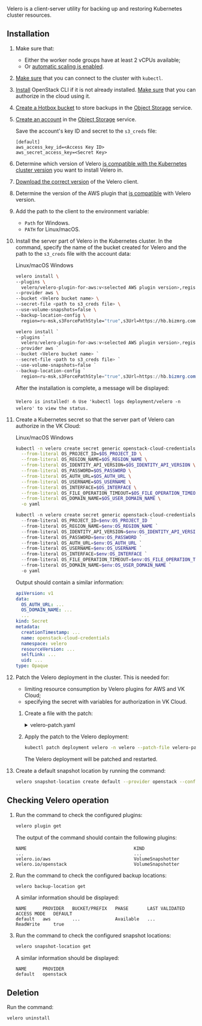 Velero is a client-server utility for backing up and restoring Kubernetes cluster resources.

## Installation

1. Make sure that:

   - Either the worker node groups have at least 2 vCPUs available;
   - Or [automatic scaling is enabled](../../operations/scale#configure_automatic_scaling_for_worker_node_groups_6b2cb0af).

1. [Make sure](../../connect/kubectl#checking_the_connection_to_the_cluster) that you can connect to the cluster with `kubectl`.
1. [Install](/en/tools-for-using-services/cli/openstack-cli/) OpenStack CLI if it is not already installed. [Make sure](/en/tools-for-using-services/cli/openstack-cli/) that you can authorize in the cloud using it.
1. [Create a Hotbox bucket](/en/base/s3/buckets/bucket#bucket_creation) to store backups in the [Object Storage](../../../../storage/s3) service.
1. [Create an account](/en/base/s3/access-management/s3-account#create_an_account) in the [Object Storage](/en/base/s3) service.

    Save the account's key ID and secret to the `s3_creds` file:

   ```text
   [default]
   aws_access_key_id=<Access Key ID>
   aws_secret_access_key=<Secret Key>
   ```

1. Determine which version of Velero [is compatible with the Kubernetes cluster version](https://github.com/vmware-tanzu/velero#velero-compatibility-matrix) you want to install Velero in.
1. [Download the correct version](https://github.com/vmware-tanzu/velero/releases) of the Velero client.
1. Determine the version of the AWS plugin that [is compatible](https://github.com/vmware-tanzu/velero-plugin-for-aws#compatibility) with Velero version.
1. Add the path to the client to the environment variable:

   - `Path` for Windows.
   - `PATH` for Linux/macOS.

1. Install the server part of Velero in the Kubernetes cluster. In the command, specify the name of the bucket created for Velero and the path to the `s3_creds` file with the account data:

   <tabs>
   <tablist>
   <tab>Linux/macOS</tab>
   <tab>Windows</tab>
   </tablist>
   <tabpanel>

   ```bash
   velero install \
   --plugins \
     velero/velero-plugin-for-aws:v<selected AWS plugin version>,registry.infra.mail.ru:5010/velero/velero-plugin-mcs:v1.2.2 \
   --provider aws \
   --bucket <Velero bucket name> \
   --secret-file <path to s3_creds file> \
   --use-volume-snapshots=false \
   --backup-location-config \
     region=ru-msk,s3ForcePathStyle="true",s3Url=https://hb.bizmrg.com:443

   ```

   </tabpanel>
   <tabpanel>

   ```powershell
   velero install `
   --plugins `
     velero/velero-plugin-for-aws:v<selected AWS plugin version>,registry.infra.mail.ru:5010/velero/velero-plugin-mcs:v1.2.2 `
   --provider aws `
   --bucket <Velero bucket name> `
   --secret-file <path to s3_creds file> `
   --use-volume-snapshots=false `
   --backup-location-config `
     region=ru-msk,s3ForcePathStyle="true",s3Url=https://hb.bizmrg.com:443
   ```

   </tabpanel>
   </tabs>

   After the installation is complete, a message will be displayed:

   ```text
   Velero is installed! ⛵ Use 'kubectl logs deployment/velero -n velero' to view the status.
   ```

1. Create a Kubernetes secret so that the server part of Velero can authorize in the VK Cloud:

   <tabs>
   <tablist>
   <tab>Linux/macOS</tab>
   <tab>Windows</tab>
   </tablist>
   <tabpanel>

   ```bash
   kubectl -n velero create secret generic openstack-cloud-credentials \
     --from-literal OS_PROJECT_ID=$OS_PROJECT_ID \
     --from-literal OS_REGION_NAME=$OS_REGION_NAME \
     --from-literal OS_IDENTITY_API_VERSION=$OS_IDENTITY_API_VERSION \
     --from-literal OS_PASSWORD=$OS_PASSWORD \
     --from-literal OS_AUTH_URL=$OS_AUTH_URL \
     --from-literal OS_USERNAME=$OS_USERNAME \
     --from-literal OS_INTERFACE=$OS_INTERFACE \
     --from-literal OS_FILE_OPERATION_TIMEOUT=$OS_FILE_OPERATION_TIMEOUT \
     --from-literal OS_DOMAIN_NAME=$OS_USER_DOMAIN_NAME \
     -o yaml

   ```

   </tabpanel>
   <tabpanel>

   ```powershell
   kubectl -n velero create secret generic openstack-cloud-credentials `
     --from-literal OS_PROJECT_ID=$env:OS_PROJECT_ID `
     --from-literal OS_REGION_NAME=$env:OS_REGION_NAME `
     --from-literal OS_IDENTITY_API_VERSION=$env:OS_IDENTITY_API_VERSION `
     --from-literal OS_PASSWORD=$env:OS_PASSWORD `
     --from-literal OS_AUTH_URL=$env:OS_AUTH_URL `
     --from-literal OS_USERNAME=$env:OS_USERNAME `
     --from-literal OS_INTERFACE=$env:OS_INTERFACE `
     --from-literal OS_FILE_OPERATION_TIMEOUT=$env:OS_FILE_OPERATION_TIMEOUT `
     --from-literal OS_DOMAIN_NAME=$env:OS_USER_DOMAIN_NAME `
     -o yaml
   ```

   </tabpanel>
   </tabs>

   Output should contain a similar information:

   ```yaml
   apiVersion: v1
   data:
     OS_AUTH_URL: ...
     OS_DOMAIN_NAME: ...
     ...
   kind: Secret
   metadata:
     creationTimestamp: ...
     name: openstack-cloud-credentials
     namespace: velero
     resourceVersion: ...
     selfLink: ...
     uid: ...
   type: Opaque
   ```

1. Patch the Velero deployment in the cluster. This is needed for:

   - limiting resource consumption by Velero plugins for AWS and VK Cloud;
   - specifying the secret with variables for authorization in VK Cloud.

   1. Create a file with the patch:

      <details>
      <summary markdown="span">velero-patch.yaml</summary>

      ```yaml
      spec:
        template:
          spec:
            containers:
              - name: velero
                envFrom:
                  - secretRef:
                      name: openstack-cloud-credentials
            initContainers:
              - name: velero-velero-plugin-for-aws
                resources:
                  limits:
                    cpu: "1"
                    memory: 512Mi
                  requests:
                    cpu: 500m
                    memory: 256Mi
              - name: velero-velero-plugin-mcs
                resources:
                  limits:
                    cpu: "1"
                    memory: 512Mi
                  requests:
                    cpu: 500m
                    memory: 256Mi
      ```

      </details>

   1. Apply the patch to the Velero deployment:

      ```bash
      kubectl patch deployment velero -n velero --patch-file velero-patch.yaml
      ```

      The Velero deployment will be patched and restarted.

1. Create a default snapshot location by running the command:

   ```bash
   velero snapshot-location create default --provider openstack --config region=ru-msk
   ```

## Checking Velero operation

1. Run the command to check the configured plugins:

   ```bash
   velero plugin get
   ```

   The output of the command should contain the following plugins:

   ```text
   NAME                                        KIND
   ...                                         ...
   velero.io/aws                               VolumeSnapshotter
   velero.io/openstack                         VolumeSnapshotter
   ```

1. Run the command to check the configured backup locations:

   ```bash
   velero backup-location get
   ```

   A similar information should be displayed:

   ```text
   NAME      PROVIDER   BUCKET/PREFIX   PHASE       LAST VALIDATED                  ACCESS MODE   DEFAULT
   default   aws        ...             Available   ...                             ReadWrite     true
   ```

1. Run the command to check the configured snapshot locations:

   ```bash
   velero snapshot-location get
   ```

   A similar information should be displayed:

   ```text
   NAME      PROVIDER
   default   openstack
   ```

## Deletion

Run the command:

```bash
velero uninstall
```
